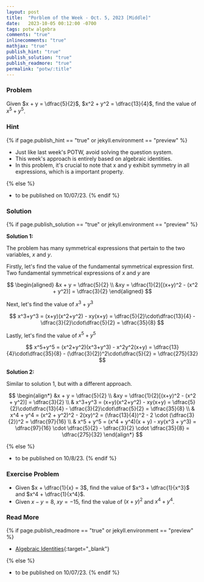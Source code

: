 ```yaml
---
layout: post
title:  "Porblem of the Week - Oct. 5, 2023 [Middle]"
date:   2023-10-05 00:12:00 -0700
tags: potw algebra
comments: "true"
inlinecomments: "true"
mathjax: "true"
publish_hint: "true"
publish_solution: "true"
publish_readmore: "true"
permalink: "potw/:title"
---
```

### Problem
Given $x + y = \dfrac{5}{2}$, $x^2 + y^2 = \dfrac{13}{4}$, find the value of $x^5 + y^5$.

<!--more-->

### Hint
{% if page.publish_hint == "true" or jekyll.environment == "preview" %}

- Just like last week's POTW, avoid solving the question system.
- This week's approach is entirely based on algebraic identities.
- In this problem, it's crucial to note that x and y exhibit symmetry in all expressions, which is a important property.

{% else %}
- to be published on 10/07/23.
{% endif %}

### Solution
{% if page.publish_solution == "true" or jekyll.environment == "preview" %}

**Solution 1:**

The problem has many symmetrical expressions that pertain to the two variables, $x$ and $y$.

Firstly, let's find the value of the fundamental symmetrical expression first. Two fundamental symmetrical expressions of $x$ and $y$ are

$$
\begin{aligned}
&x + y = \dfrac{5}{2} \\
&xy = \dfrac{1}{2}[(x+y)^2 - (x^2 + y^2)] = \dfrac{3}{2}
\end{aligned}
$$

Next, let's find the value of $x^3+y^3$

$$
x^3+y^3 = (x+y)(x^2+y^2) - xy(x+y) = \dfrac{5}{2}\cdot\dfrac{13}{4} - \dfrac{3}{2}\cdot\dfrac{5}{2} = \dfrac{35}{8}
$$

Lastly, let's  find the value of $x^5+y^5$

$$
x^5+y^5 = (x^2+y^2)(x^3+y^3) - x^2y^2(x+y) = \dfrac{13}{4}\cdot\dfrac{35}{8} - (\dfrac{3}{2})^2\cdot\dfrac{5}{2} = \dfrac{275}{32}
$$

**Solution 2:**

Similar to solution 1, but with a different approach.

$$
\begin{align*}
&x + y = \dfrac{5}{2} \\
&xy = \dfrac{1}{2}[(x+y)^2 - (x^2 + y^2)] = \dfrac{3}{2}
\\
& x^3+y^3 = (x+y)(x^2+y^2) - xy(x+y) = \dfrac{5}{2}\cdot\dfrac{13}{4} - \dfrac{3}{2}\cdot\dfrac{5}{2} = \dfrac{35}{8}
\\
& x^4 + y^4 = (x^2 + y^2)^2 - 2(xy)^2 = (\frac{13}{4})^2 - 2 \cdot (\dfrac{3}{2})^2 = \dfrac{97}{16}
\\
& x^5 + y^5 = (x^4 + y^4)(x + y) - xy(x^3 + y^3) = \dfrac{97}{16} \cdot \dfrac{5}{2} - \dfrac{3}{2} \cdot \dfrac{35}{8} = \dfrac{275}{32}
\end{align*}
$$

{% else %}
- to be published on 10/8/23.
{% endif %}

### Exercise Problem
- Given $x + \dfrac{1}{x} = 3$, find the value of $x^3 + \dfrac{1}{x^3}$ and $x^4 + \dfrac{1}{x^4}$.
- Given $x − y = 8$, $xy = −15$, find the value of $(x + y)^2$ and $x^4 + y^4$.

### Read More
{% if page.publish_readmore == "true" or jekyll.environment == "preview" %}


- [Algebraic Identities](https://www.cuemath.com/algebra/algebraic-identities/){:target="_blank"}

{% else %}
- to be published on 10/07/23.
{% endif %}
